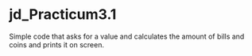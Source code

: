 jd_Practicum3.1
===============

Simple code that asks for a value and calculates the amount of bills and coins and prints it on screen.
